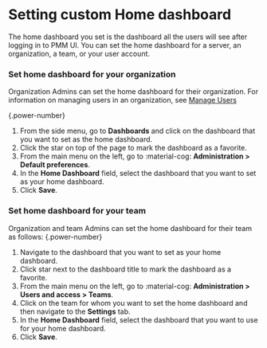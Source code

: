 # Setting custom Home dashboard

The home dashboard you set is the dashboard all the users will see after logging in to PMM UI. You can set the home dashboard for a server, an organization, a team, or your user account. 

### Set home dashboard for your organization

Organization Admins can set the home dashboard for their organization. For information on managing users in an organization, see [Manage Users](../../../admin/manage-users/index.md)

{.power-number}

1. From the side menu, go to <i class="uil uil-apps"></i> **Dashboards** and click on the dashboard that you want to set as the home dashboard.
2. Click the <i class="uil uil-star"></i> star on top of the page to mark the dashboard as a favorite.
3. From the main menu on the left, go to :material-cog: **Administration > Default preferences**.
4. In the **Home Dashboard** field, select the dashboard that you want to set as your home dashboard.
5. Click **Save**.

### Set home dashboard for your team

Organization and team Admins can set the home dashboard for their team as follows:
{.power-number}

1. Navigate to the dashboard that you want to set as your home dashboard.
2. Click <i class="uil uil-star"></i> star next to the dashboard title to mark the dashboard as a favorite.
3. From the main menu on the left, go to :material-cog: **Administration > Users and access > Teams**.
4. Click on the team for whom you want to set the home dashboard and then navigate to the **Settings** tab.
5. In the **Home Dashboard** field, select the dashboard that you want to use for your home dashboard.
6. Click **Save**.